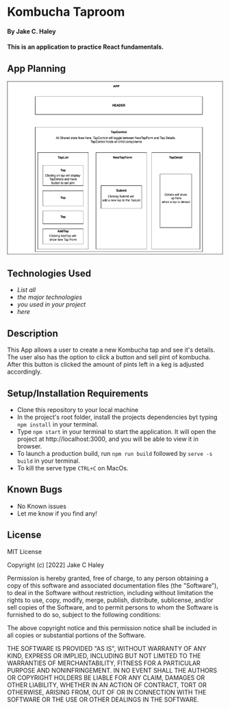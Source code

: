 
# Kombucha Taproom

#### By Jake C. Haley

#### This is an application to practice React fundamentals.

## App Planning

<img src="TapRoom.drawio.png" width="auto">

## Technologies Used

* _List all_
* _the major technologies_
* _you used in your project_
* _here_

## Description

This App allows a user to create a new Kombucha tap and see it's details. The user also has the option to click a button and sell pint of kombucha. After this button is clicked the amount of pints left in a keg is adjusted accordingly. 
## Setup/Installation Requirements

* Clone this repository to your local machine
* In the project's root folder, install the projects dependencies byt typing `npm install` in your terminal.
* Type `npm start` in your terminal to start the application. It will open the project at http://localhost:3000, and you will be able to view it in browser.
* To launch a production build, run `npm run build` followed by `serve -s build` in your terminal.
* To kill the serve type `CTRL+C` on MacOs.


## Known Bugs

* No Known issues
* Let me know if you find any!
## License

MIT License

Copyright (c) [2022] Jake C Haley

Permission is hereby granted, free of charge, to any person obtaining a copy of this software and associated documentation files (the "Software"), to deal in the Software without restriction, including without limitation the rights to use, copy, modify, merge, publish, distribute, sublicense, and/or sell copies of the Software, and to permit persons to whom the Software is furnished to do so, subject to the following conditions:

The above copyright notice and this permission notice shall be included in all copies or substantial portions of the Software.

THE SOFTWARE IS PROVIDED "AS IS", WITHOUT WARRANTY OF ANY KIND, EXPRESS OR IMPLIED, INCLUDING BUT NOT LIMITED TO THE WARRANTIES OF MERCHANTABILITY, FITNESS FOR A PARTICULAR PURPOSE AND NONINFRINGEMENT. IN NO EVENT SHALL THE AUTHORS OR COPYRIGHT HOLDERS BE LIABLE FOR ANY CLAIM, DAMAGES OR OTHER LIABILITY, WHETHER IN AN ACTION OF CONTRACT, TORT OR OTHERWISE, ARISING FROM, OUT OF OR IN CONNECTION WITH THE SOFTWARE OR THE USE OR OTHER DEALINGS IN THE SOFTWARE.